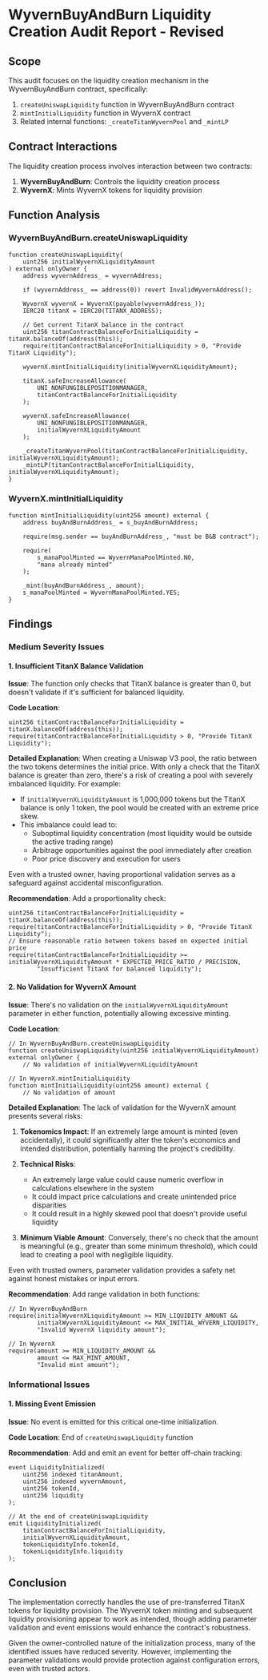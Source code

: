 # WyvernBuyAndBurn Liquidity Creation Audit Report - Revised

## Scope

This audit focuses on the liquidity creation mechanism in the WyvernBuyAndBurn contract, specifically:

1. `createUniswapLiquidity` function in WyvernBuyAndBurn contract
2. `mintInitialLiquidity` function in WyvernX contract
3. Related internal functions: `_createTitanWyvernPool` and `_mintLP`

## Contract Interactions

The liquidity creation process involves interaction between two contracts:

1. **WyvernBuyAndBurn**: Controls the liquidity creation process
2. **WyvernX**: Mints WyvernX tokens for liquidity provision

## Function Analysis

### WyvernBuyAndBurn.createUniswapLiquidity

```solidity
function createUniswapLiquidity(
    uint256 initialWyvernXLiquidityAmount
) external onlyOwner {
    address wyvernAddress_ = wyvernAddress;

    if (wyvernAddress_ == address(0)) revert InvalidWyvernAddress();

    WyvernX wyvernX = WyvernX(payable(wyvernAddress_));
    IERC20 titanX = IERC20(TITANX_ADDRESS);

    // Get current TitanX balance in the contract
    uint256 titanContractBalanceForInitialLiquidity = titanX.balanceOf(address(this));
    require(titanContractBalanceForInitialLiquidity > 0, "Provide TitanX Liquidity");

    wyvernX.mintInitialLiquidity(initialWyvernXLiquidityAmount);

    titanX.safeIncreaseAllowance(
        UNI_NONFUNGIBLEPOSITIONMANAGER,
        titanContractBalanceForInitialLiquidity
    );

    wyvernX.safeIncreaseAllowance(
        UNI_NONFUNGIBLEPOSITIONMANAGER,
        initialWyvernXLiquidityAmount
    );

    _createTitanWyvernPool(titanContractBalanceForInitialLiquidity, initialWyvernXLiquidityAmount);
    _mintLP(titanContractBalanceForInitialLiquidity, initialWyvernXLiquidityAmount);
}
```

### WyvernX.mintInitialLiquidity

```solidity
function mintInitialLiquidity(uint256 amount) external {
    address buyAndBurnAddress_ = s_buyAndBurnAddress;

    require(msg.sender == buyAndBurnAddress_, "must be B&B contract");

    require(
        s_manaPoolMinted == WyvernManaPoolMinted.NO,
        "mana already minted"
    );

    _mint(buyAndBurnAddress_, amount);
    s_manaPoolMinted = WyvernManaPoolMinted.YES;
}
```

## Findings

### Medium Severity Issues

#### 1. Insufficient TitanX Balance Validation

**Issue**: The function only checks that TitanX balance is greater than 0, but doesn't validate if it's sufficient for balanced liquidity.

**Code Location**:
```solidity
uint256 titanContractBalanceForInitialLiquidity = titanX.balanceOf(address(this));
require(titanContractBalanceForInitialLiquidity > 0, "Provide TitanX Liquidity");
```

**Detailed Explanation**:
When creating a Uniswap V3 pool, the ratio between the two tokens determines the initial price. With only a check that the TitanX balance is greater than zero, there's a risk of creating a pool with severely imbalanced liquidity. For example:

- If `initialWyvernXLiquidityAmount` is 1,000,000 tokens but the TitanX balance is only 1 token, the pool would be created with an extreme price skew.
- This imbalance could lead to:
  - Suboptimal liquidity concentration (most liquidity would be outside the active trading range)
  - Arbitrage opportunities against the pool immediately after creation
  - Poor price discovery and execution for users

Even with a trusted owner, having proportional validation serves as a safeguard against accidental misconfiguration.

**Recommendation**: Add a proportionality check:

```solidity
uint256 titanContractBalanceForInitialLiquidity = titanX.balanceOf(address(this));
require(titanContractBalanceForInitialLiquidity > 0, "Provide TitanX Liquidity");
// Ensure reasonable ratio between tokens based on expected initial price
require(titanContractBalanceForInitialLiquidity >= initialWyvernXLiquidityAmount * EXPECTED_PRICE_RATIO / PRECISION, 
        "Insufficient TitanX for balanced liquidity");
```

#### 2. No Validation for WyvernX Amount

**Issue**: There's no validation on the `initialWyvernXLiquidityAmount` parameter in either function, potentially allowing excessive minting.

**Code Location**:
```solidity
// In WyvernBuyAndBurn.createUniswapLiquidity
function createUniswapLiquidity(uint256 initialWyvernXLiquidityAmount) external onlyOwner {
    // No validation of initialWyvernXLiquidityAmount

// In WyvernX.mintInitialLiquidity
function mintInitialLiquidity(uint256 amount) external {
    // No validation of amount
```

**Detailed Explanation**:
The lack of validation for the WyvernX amount presents several risks:

1. **Tokenomics Impact**: If an extremely large amount is minted (even accidentally), it could significantly alter the token's economics and intended distribution, potentially harming the project's credibility.

2. **Technical Risks**:
   - An extremely large value could cause numeric overflow in calculations elsewhere in the system
   - It could impact price calculations and create unintended price disparities
   - It could result in a highly skewed pool that doesn't provide useful liquidity

3. **Minimum Viable Amount**: Conversely, there's no check that the amount is meaningful (e.g., greater than some minimum threshold), which could lead to creating a pool with negligible liquidity.

Even with trusted owners, parameter validation provides a safety net against honest mistakes or input errors.

**Recommendation**: Add range validation in both functions:

```solidity
// In WyvernBuyAndBurn
require(initialWyvernXLiquidityAmount >= MIN_LIQUIDITY_AMOUNT && 
        initialWyvernXLiquidityAmount <= MAX_INITIAL_WYVERN_LIQUIDITY,
        "Invalid WyvernX liquidity amount");

// In WyvernX
require(amount >= MIN_LIQUIDITY_AMOUNT && 
        amount <= MAX_MINT_AMOUNT, 
        "Invalid mint amount");
```



### Informational Issues

#### 1. Missing Event Emission

**Issue**: No event is emitted for this critical one-time initialization.

**Code Location**: End of `createUniswapLiquidity` function

**Recommendation**: Add and emit an event for better off-chain tracking:

```solidity
event LiquidityInitialized(
    uint256 indexed titanAmount, 
    uint256 indexed wyvernAmount, 
    uint256 tokenId, 
    uint256 liquidity
);

// At the end of createUniswapLiquidity
emit LiquidityInitialized(
    titanContractBalanceForInitialLiquidity,
    initialWyvernXLiquidityAmount,
    tokenLiquidityInfo.tokenId,
    tokenLiquidityInfo.liquidity
);
```

## Conclusion

The implementation correctly handles the use of pre-transferred TitanX tokens for liquidity provision. The WyvernX token minting and subsequent liquidity provisioning appear to work as intended, though adding parameter validation and event emissions would enhance the contract's robustness.

Given the owner-controlled nature of the initialization process, many of the identified issues have reduced severity. However, implementing the parameter validations would provide protection against configuration errors, even with trusted actors.
